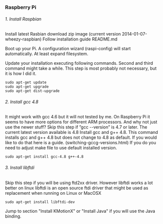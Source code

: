 ### Raspberry Pi

###### 1. Install Raspbian
Install latest Rasbian download zip image (current version 2014-01-07-wheezy-raspbian)
Follow installation guide README.md

Boot up your Pi.  A configuration wizard (raspi-config) will start automatically.  At least expand filesystem.

Update your installation executing following commands. Second and third command might take a while. This step is most probably not necessary, but it is how I did it.
```
sudo apt-get update
sudo apt-get upgrade
sudo apt-get dist-upgrade
```

###### 2. Install gcc 4.8
It might work with gcc 4.6 but it will not tested by me. On Raspberry Pi it seems to have more options for different ARM processors.
And why not just use the newer stuff?
Skip this step if ”gcc --version” is 4.7 or later. The current latest version available is 4.8
Install gcc and g++ 4.8. This command installs gcc and g++ 4.8 but does not change to 4.8 as default. If you would like to do that here is a guide. (switching-gccg-versions.html) If you do you need to adjust make file to use default installed version.
```
sudo apt-get install gcc-4.8 g++-4.8
```
###### 3. Install libftdi
Skip this step if you will be using ftd2xx driver. However libftdi works a lot better on linux libftdi is an open source ftdi driver that might be used as replacement when running on Linux or MacOSX
```
sudo apt-get install libftdi-dev
```
Jump to section "Install KMotionX" or "Install Java" if you will use the Java binding.
